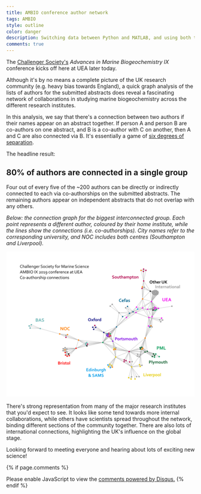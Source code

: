 ```yaml
---
title: AMBIO conference author network
tags: AMBIO
style: outline
color: danger
description: Switching data between Python and MATLAB, and using both together.
comments: true
---
```


The [Challenger Society's](https://www.challenger-society.org.uk/) *Advances in Marine Biogeochemistry IX* conference kicks off here at UEA later today.

Although it's by no means a complete picture of the UK research community (e.g. heavy bias towards England), a quick graph analysis of the lists of authors for the submitted abstracts does reveal a fascinating network of collaborations in studying marine biogeochemistry across the different research institutes.

In this analysis, we say that there's a connection between two authors if their names appear on an abstract together. If person A and person B are co-authors on one abstract, and B is a co-author with C on another, then A and C are also connected via B. It's essentially a game of [six degrees of separation](https://en.wikipedia.org/wiki/Six_degrees_of_separation).

The headline result:

## 80% of authors are connected in a single group

Four out of every five of the ~200 authors can be directly or indirectly connected to each via co-authorships on the submitted abstracts. The remaining authors appear on independent abstracts that do not overlap with any others.

*Below: the connection graph for the biggest interconnected group. Each point represents a different author, coloured by their home institute, while the lines show the connections (i.e. co-authorships). City names refer to the corresponding university, and NOC includes both centres (Southampton and Liverpool).*

![Graph of AMBIO abstract author institutes](https://raw.githubusercontent.com/mvdh7/mvdh7.github.io/master/images/blog/AMBIOinstitutes.png "Graph of AMBIO abstract author institutes.")

There's strong representation from many of the major research institutes that you'd expect to see. It looks like some tend towards more internal collaborations, while others have scientists spread throughout the network, binding different sections of the community together. There are also lots of international connections, highlighting the UK's influence on the global stage.

Looking forward to meeting everyone and hearing about lots of exciting new science!

{% if page.comments %}
<div id="disqus_thread"></div>
<script>
var disqus_config = function () {
this.page.url = 'https://mvdh.xyz/blog/snake-charming-with-matlab';  // Replace PAGE_URL with your page's canonical URL variable
// this.page.identifier = PAGE_IDENTIFIER; // Replace PAGE_IDENTIFIER with your page's unique identifier variable
};
(function() { // DON'T EDIT BELOW THIS LINE
var d = document, s = d.createElement('script');
s.src = 'https://mvdh7.disqus.com/embed.js';
s.setAttribute('data-timestamp', +new Date());
(d.head || d.body).appendChild(s);
})();
</script>
<noscript>Please enable JavaScript to view the <a href="https://disqus.com/?ref_noscript">comments powered by Disqus.</a></noscript>
{% endif %}
